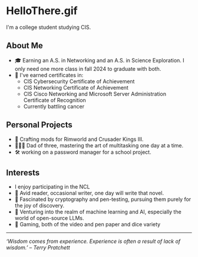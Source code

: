# HelloThere.gif

I'm a college student studying CIS. 

## About Me

- 🎓 Earning an A.S. in Networking and an A.S. in Science Exploration. I only need one more class in fall 2024 to graduate with both.
- 📜 I've earned certificates in:
  - CIS Cybersecurity Certificate of Achievement
  - CIS Networking Certificate of Achievement
  - CIS Cisco Networking and Microsoft Server Administration Certificate of Recognition
  - Currently battling cancer
## Personal Projects

- 👾 Crafting mods for Rimworld and Crusader Kings III.
- 👨‍👧‍👦 Dad of three, mastering the art of multitasking one day at a time.
- 🛠️ working on a password manager for a school project.
  
## Interests
- I enjoy participating in the NCL
- 📖 Avid reader, occasional writer, one day will write that novel. 
- 🧩 Fascinated by cryptography and pen-testing, pursuing them purely for the joy of discovery.
- 🤖 Venturing into the realm of machine learning and AI, especially the world of open-source LLMs.
- 🎲 Gaming, both of the video and pen paper and dice variety
---

*‘Wisdom comes from experience. Experience is often a result of lack of wisdom.’ – Terry Pratchett*
